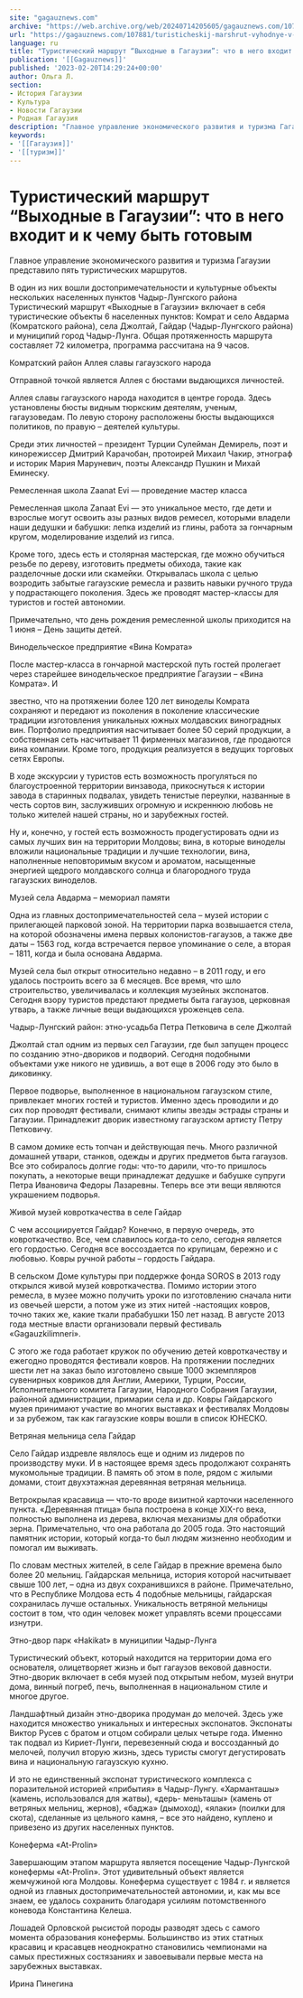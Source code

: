 ```yaml
---
site: "gagauznews.com"
archive: "https://web.archive.org/web/20240714205605/gagauznews.com/107881/turisticheskij-marshrut-vyhodnye-v-gagauzii-chto-v-nego-vhodit-i-k-chemu-byt-gotovym.html"
url: "https://gagauznews.com/107881/turisticheskij-marshrut-vyhodnye-v-gagauzii-chto-v-nego-vhodit-i-k-chemu-byt-gotovym.html"
language: ru
title: "Туристический маршрут “Выходные в Гагаузии”: что в него входит и к чему быть готовым"
publication: '[[Gagauznews]]'
published: '2023-02-20T14:29:24+00:00'
author: Ольга Л.
section:
- История Гагаузии
- Культура
- Новости Гагаузии
- Родная Гагаузия
description: "Главное управление экономического развития и туризма Гагаузии представило пять туристических маршрутов. В один из них вошли достопримечательности и культурные объекты нескольких населенных пунктов Чадыр-Лунгского района Туристический маршрут «Выходные в Гагаузии» включает в себя туристические объекты 6 населенных пунктов: Комрат и село Авдарма (Комратского района), села Джолтай, Гайдар (Чадыр-Лунгского района) и муниципий город Чадыр-Лунга. Общая протяженность маршрута составляет 72 километра, программа рассчитана на 9 часов. Комратский район Аллея славы гагаузского народа Отправной точкой является Аллея с бюстами выдающихся личностей. Аллея славы гагаузского народа находится в центре города. Здесь установлены бюсты видным тюркским деятелям, ученым, гагаузоведам. По левую сторону расположены бюсты выдающихся […]"
keywords:
- '[[Гагаузия]]'
- '[[туризм]]'
---
```


# Туристический маршрут “Выходные в Гагаузии”: что в него входит и к чему быть готовым

Главное управление экономического развития и туризма Гагаузии представило пять туристических маршрутов.

В один из них вошли достопримечательности и культурные объекты нескольких населенных пунктов Чадыр-Лунгского района Туристический маршрут «Выходные в Гагаузии» включает в себя туристические объекты 6 населенных пунктов: Комрат и село Авдарма (Комратского района), села Джолтай, Гайдар (Чадыр-Лунгского района) и муниципий город Чадыр-Лунга. Общая протяженность маршрута составляет 72 километра, программа рассчитана на 9 часов.

Комратский район Аллея славы гагаузского народа

Отправной точкой является Аллея с бюстами выдающихся личностей.

Аллея славы гагаузского народа находится в центре города. Здесь установлены бюсты видным тюркским деятелям, ученым, гагаузоведам. По левую сторону расположены бюсты выдающихся политиков, по правую – деятелей культуры.

Среди этих личностей – президент Турции Сулейман Демирель, поэт и кинорежиссер Дмитрий Карачобан, протоирей Михаил Чакир, этнограф и историк Мария Маруневич, поэты Александр Пушкин и Михай Еминеску.

Ремесленная школа Zaanat Evi — проведение мастер класса

Ремесленная школа Zanaat Evi — это уникальное место, где дети и взрослые могут освоить азы разных видов ремесел, которыми владели наши дедушки и бабушки: лепка изделий из глины, работа за гончарным кругом, моделирование изделий из гипса.

Кроме того, здесь есть и столярная мастерская, где можно обучиться резьбе по дереву, изготовить предметы обихода, такие как разделочные доски или скамейки. Открывалась школа с целью возродить забытые гагаузские ремесла и развить навыки ручного труда у подрастающего поколения. Здесь же проводят мастер-классы для туристов и гостей автономии.

Примечательно, что день рождения ремесленной школы приходится на 1 июня – День защиты детей.

Винодельческое предприятие «Вина Комрата»

После мастер-класса в гончарной мастерской путь гостей пролегает через старейшее винодельческое предприятие Гагаузии – «Вина Комрата». И

звестно, что на протяжении более 120 лет виноделы Комрата сохраняют и передают из поколения в поколение классические традиции изготовления уникальных южных молдавских виноградных вин. Портфолио предприятия насчитывает более 50 серий продукции, а собственная сеть насчитывает 11 фирменных магазинов, где продаются вина компании. Кроме того, продукция реализуется в ведущих торговых сетях Европы.

В ходе экскурсии у туристов есть возможность прогуляться по благоустроенной территории винзавода, прикоснуться к истории завода в старинных подвалах, увидеть тенистые переулки, названные в честь сортов вин, заслуживших огромную и искреннюю любовь не только жителей нашей страны, но и зарубежных гостей.

Ну и, конечно, у гостей есть возможность продегустировать одни из самых лучших вин на территории Молдовы; вина, в которые виноделы вложили национальные традиции и лучшие технологии, вина, наполненные неповторимым вкусом и ароматом, насыщенные энергией щедрого молдавского солнца и благородного труда гагаузских виноделов.

Музей села Авдарма – мемориал памяти

Одна из главных достопримечательностей села – музей истории с прилегающей парковой зоной. На территории парка возвышается стела, на которой обозначены имена первых колонистов-гагаузов, а также две даты – 1563 год, когда встречается первое упоминание о селе, а вторая – 1811, когда и была основана Авдарма.

Музей села был открыт относительно недавно – в 2011 году, и его удалось построить всего за 6 месяцев. Все время, что шло строительство, увеличивалась и коллекция музейных экспонатов. Сегодня взору туристов предстают предметы быта гагаузов, церковная утварь, а также личные вещи выдающихся уроженцев села.

Чадыр-Лунгский район: этно-усадьба Петра Петковича в селе Джолтай

Джолтай стал одним из первых сел Гагаузии, где был запущен процесс по созданию этно-двориков и подворий. Сегодня подобными объектами уже никого не удивишь, а вот еще в 2006 году это было в диковинку.

Первое подворье, выполненное в национальном гагаузском стиле, привлекает многих гостей и туристов. Именно здесь проводили и до сих пор проводят фестивали, снимают клипы звезды эстрады страны и Гагаузии. Принадлежит дворик известному гагаузском артисту Петру Петковичу.

В самом домике есть топчан и действующая печь. Много различной домашней утвари, станков, одежды и других предметов быта гагаузов. Все это собиралось долгие годы: что-то дарили, что-то пришлось покупать, а некоторые вещи принадлежат дедушке и бабушке супруги Петра Ивановича Федоры Лазаревны. Теперь все эти вещи являются украшением подворья.

Живой музей ковроткачества в селе Гайдар

С чем ассоциируется Гайдар? Конечно, в первую очередь, это ковроткачество. Все, чем славилось когда-то село, сегодня является его гордостью. Сегодня все воссоздается по крупицам, бережно и с любовью. Ковры ручной работы – гордость Гайдара.

В сельском Доме культуры при поддержке фонда SOROS в 2013 году открылся живой музей ковроткачества. Помимо истории этого ремесла, в музее можно получить уроки по изготовлению сначала нити из овечьей шерсти, а потом уже из этих нитей -настоящих ковров, точно таких же, какие ткали прабабушки 150 лет назад. В августе 2013 года местные власти организовали первый фестиваль «Gagauzkilimneri».

С этого же года работает кружок по обучению детей ковроткачеству и ежегодно проводятся фестивали ковров. На протяжении последних шести лет на заказ было изготовлено свыше 1000 экземпляров сувенирных ковриков для Англии, Америки, Турции, России, Исполнительного комитета Гагаузии, Народного Собрания Гагаузии, районной администрации, примарии села и др. Ковры Гайдарского музея принимают участие во многих выставках и фестивалях Молдовы и за рубежом, так как гагаузские ковры вошли в список ЮНЕСКО.

Ветряная мельница села Гайдар

Село Гайдар издревле являлось еще и одним из лидеров по производству муки. И в настоящее время здесь продолжают сохранять мукомольные традиции. В память об этом в поле, рядом с жилыми домами, стоит двухэтажная деревянная ветряная мельница.

Ветрокрылая красавица — что-то вроде визитной карточки населенного пункта. «Деревянная птица» была построена в конце XIX-го века, полностью выполнена из дерева, включая механизмы для обработки зерна. Примечательно, что она работала до 2005 года. Это настоящий памятник истории, который когда-то был людям жизненно необходим и помогал им выживать.

По словам местных жителей, в селе Гайдар в прежние времена было более 20 мельниц. Гайдарская мельница, история которой насчитывает свыше 100 лет, – одна из двух сохранившихся в районе. Примечательно, что в Республике Молдова есть 4 подобные мельницы, гайдарская сохранилась лучше остальных. Уникальность ветряной мельницы состоит в том, что один человек может управлять всеми процессами изнутри.

Этно-двор парк «Hakikat» в муниципии Чадыр-Лунга

Туристический объект, который находится на территории дома его основателя, олицетворяет жизнь и быт гагаузов вековой давности. Этно-дворик включает в себя музей под открытым небом, музей внутри дома, винный погреб, печь, выполненная в национальном стиле и многое другое.

Ландшафтный дизайн этно-дворика продуман до мелочей. Здесь уже находится множество уникальных и интересных экспонатов. Экспонаты Виктор Русев с братом и отцом собирали целых четыре года. Именно так подвал из Кириет-Лунги, перевезенный сюда и воссозданный до мелочей, получил вторую жизнь, здесь туристы смогут дегустировать вина и национальную гагаузскую кухню.

И это не единственный экспонат туристического комплекса с поразительной историей «прибытия» в Чадыр-Лунгу. «Харманташы» (камень, использовался для жатвы), «дерь- меньташы» (камень от ветряных мельниц, жернов), «баджа» (дымоход), «ялаки» (поилки для скота), сделанные из цельного камня, – все это найдено, куплено и привезено из других населенных пунктов.

Конеферма «At-Prolin»

Завершающим этапом маршрута является посещение Чадыр-Лунгской конефермы «At-Prolin». Этот удивительный объект является жемчужиной юга Молдовы. Конеферма существует с 1984 г. и является одной из главных достопримечательностей автономии, и, как мы все знаем, ее удалось сохранить благодаря усилиям потомственного коневода Константина Келеша.

Лошадей Орловской рысистой породы разводят здесь с самого момента образования конефермы. Большинство из этих статных красавиц и красавцев неоднократно становились чемпионами на самых престижных состязаниях и завоевывали первые места на зарубежных выставках.

Ирина Пинегина